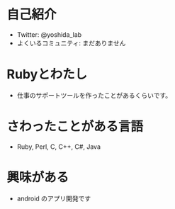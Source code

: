 # 自己紹介

- Twitter: @yoshida_lab
- よくいるコミュニティ: まだありません

# Rubyとわたし
- 仕事のサポートツールを作ったことがあるくらいです。

# さわったことがある言語
- Ruby, Perl, C, C++, C#, Java

# 興味がある
- android のアプリ開発です

